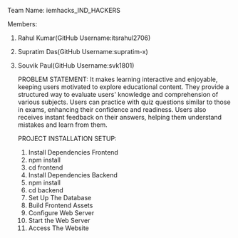 Team Name: iemhacks_IND_HACKERS

Members:
1) Rahul Kumar(GitHub Username:itsrahul2706)
2) Supratim Das(GitHub Username:supratim-x)
3) Souvik Paul(GitHub Username:svk1801)

   PROBLEM STATEMENT: It makes learning interactive and enjoyable, keeping users motivated to explore educational content. They provide a structured way to evaluate users' knowledge and comprehension of various 
                      subjects. Users can practice with quiz questions similar to those in exams, enhancing their confidence and readiness. Users also receives instant feedback on their answers, helping them 
                      understand mistakes and learn from them.

   PROJECT INSTALLATION SETUP:
   
   1. Install Dependencies Frontend
   2. npm install
   3. cd frontend
   4. Install Dependencies Backend
   5. npm install
   6. cd backend
   7. Set Up The Database
   8. Build Frontend Assets
   9. Configure Web Server
   10. Start the Web Server
   11. Access The Website
   
